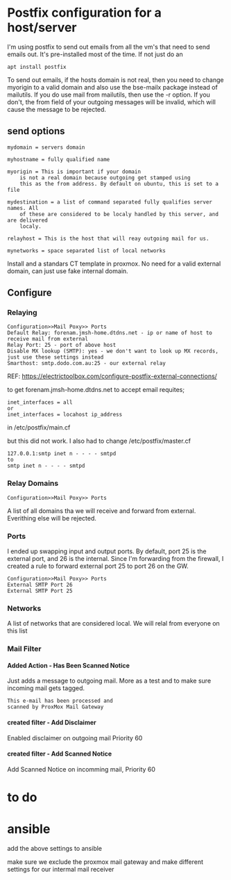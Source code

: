 
# Postfix configuration for a host/server

I'm using postfix to send out emails from all the vm's that need to send emails out. It's pre-installed most of the time. If not just do an

    apt install postfix

To send out emails, if the hosts domain is not real, then you need to change myorigin to a valid domain and also use the bse-mailx package instead of mailutils. If you do use mail from mailutils, then use the -r option. If you don't, the from field of your outgoing messages will be invalid, which will cause the message to be rejected.

## send options 

    mydomain = servers domain

    myhostname = fully qualified name

    myorigin = This is important if your domain 
        is not a real domain because outgoing get stamped using
        this as the from address. By default on ubuntu, this is set to a file

    mydestination = a list of command separated fully qualifies server names. All
        of these are considered to be localy handled by this server, and are delivered
        localy.

    relayhost = This is the host that will reay outgoing mail for us.

    mynetworks = space separated list of local networks





Install and a standars CT template in proxmox. No need for a valid external domain, can just use fake internal domain.

## Configure

### Relaying

    Configuration>>Mail Poxy>> Ports
    Default Relay: forenam.jmsh-home.dtdns.net - ip or name of host to receive mail from external
    Relay Port: 25 - port of above host
    Disable MX lookup (SMTP): yes - we don't want to look up MX records, just use these settings instead
    Smarthost: smtp.dodo.com.au:25 - our external relay

REF: https://electrictoolbox.com/configure-postfix-external-connections/

to get forenam.jmsh-home.dtdns.net to accept email requites;

    inet_interfaces = all
    or
    inet_interfaces = locahost ip_address

in /etc/postfix/main.cf

but this did not work. I also had to change /etc/postfix/master.cf

    127.0.0.1:smtp inet n - - - - smtpd
    to
    smtp inet n - - - - smtpd


### Relay Domains

    Configuration>>Mail Poxy>> Ports

A list of all domains tha we will receive and forward from external. Everithing else will be rejected.

### Ports

I ended up swapping input and output ports. By default, port 25 is the external port, and 26 is the internal. Since I'm forwarding from the firewall, I created a rule to forward external port 25 to port 26 on the GW.

    Configuration>>Mail Poxy>> Ports
    External SMTP Port 26
    External SMTP Port 25

### Networks

A list of networks that are considered local. We will relal from everyone on this list

### Mail Filter

#### Added Action - Has Been Scanned Notice

Just adds a message to outgoing mail. More as a test and to make sure incoming mail gets tagged.

    This e-mail has been processed and 
    scanned by ProxMox Mail Gateway

#### created filter - Add Disclaimer

Enabled disclaimer on outgoing mail Priority 60

#### created filter - Add Scanned Notice

Add Scanned Notice on incomming mail, Priority 60

# to do

# ansible

add the above settings to ansible

make sure we exclude the proxmox mail gateway and make different settings for our intermal mail receiver

